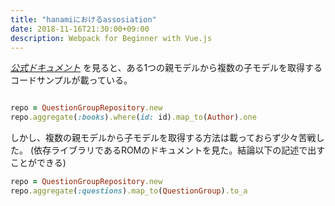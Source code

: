 ```yaml
---
title: "hanamiにおけるassosiation"
date: 2018-11-16T21:30:00+09:00
description: Webpack for Beginner with Vue.js
---
```


*[公式ドキュメント](https://guides.hanamirb.org/associations/has-many/)* を見ると、ある1つの親モデルから複数の子モデルを取得するコードサンプルが載っている。


``` samp.rb

repo = QuestionGroupRepository.new
repo.aggregate(:books).where(id: id).map_to(Author).one

```

しかし、複数の親モデルから子モデルを取得する方法は載っておらず少々苦戦した。
(依存ライブラリであるROMのドキュメントを見た。結論以下の記述で出すことができる)

<!--more-->


``` samp.rb
repo = QuestionGroupRepository.new
repo.aggregate(:questions).map_to(QuestionGroup).to_a
```
